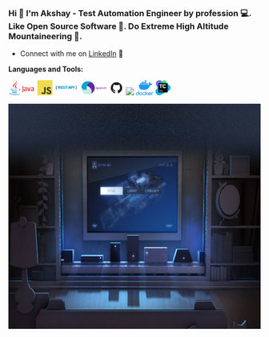 ### Hi 👋 I'm Akshay - Test Automation Engineer by profession :computer:. Like Open Source Software :penguin:. Do Extreme High Altitude Mountaineering :sunrise_over_mountains:.

- Connect with me on <a href="https://www.linkedin.com/in/akshayupadhayay/">LinkedIn</a> 💼



**Languages and Tools:**  

<code><img height="30" src="https://github.com/akshayupadhayay/akshayupadhayay/blob/master/Java_logo_icon.png"></code>
<code><img height="30" src="https://raw.githubusercontent.com/github/explore/80688e429a7d4ef2fca1e82350fe8e3517d3494d/topics/javascript/javascript.png"></code>
<code><img height="30" src="https://github.com/akshayupadhayay/akshayupadhayay/blob/master/restapi.png"></code>
<code><img height="30" src="https://github.com/akshayupadhayay/akshayupadhayay/blob/master/Appium.png"></code>
<code><img height="30" src="https://github.com/akshayupadhayay/akshayupadhayay/blob/master/GitHub-Mark.png"></code>
<code><img height="30" src="https://github.com/akshayupadhayay/akshayupadhayay/blob/master/bash.png.png"></code>
<code><img height="30" src="https://github.com/akshayupadhayay/akshayupadhayay/blob/master/docker.png"></code>
<code><img height="30" src="https://github.com/akshayupadhayay/akshayupadhayay/blob/master/Teamcity_Logo.png"></code>

<img src="https://github.com/akshayupadhayay/akshayupadhayay/blob/master/linux_room.png" width="1000" height="450">
